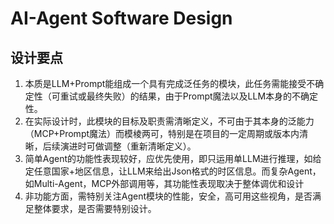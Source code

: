 # AI-Agent Software Design
## 设计要点
1. 本质是LLM+Prompt能组成一个具有完成泛任务的模块，此任务需能接受不确定性（可重试或最终失败）的结果，由于Prompt魔法以及LLM本身的不确定性。
2. 在实际设计时，此模块的目标及职责需清晰定义，不可由于其本身的泛能力（MCP+Prompt魔法）而模棱两可，特别是在项目的一定周期或版本内清晰，后续演进时可做调整（重新清晰定义）。
3. 简单Agent的功能性表现较好，应优先使用，即只运用单LLM进行推理，如给定任意国家+地区信息，让LLM来给出Json格式的时区信息。而复杂Agent，如Multi-Agent，MCP外部调用等，其功能性表现取决于整体调优和设计
4. 非功能方面，需特别关注Agent模块的性能，安全，高可用这些视角，是否满足整体要求，是否需要特别设计。